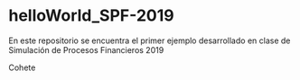 # helloWorld_SPF-2019
En este repositorio se encuentra el primer ejemplo desarrollado en clase de Simulación de Procesos Financieros 2019

Cohete

